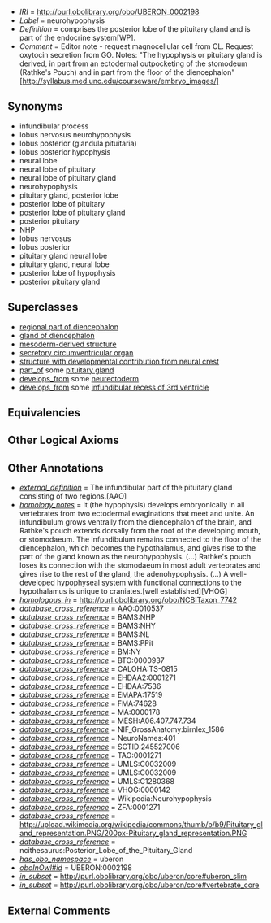  * *IRI* = http://purl.obolibrary.org/obo/UBERON_0002198
 * *Label* = neurohypophysis
 * *Definition* = comprises the posterior lobe of the pituitary gland and is part of the endocrine system[WP].
 * *Comment* = Editor note - request magnocellular cell from CL. Request oxytocin secretion from GO. Notes: "The hypophysis or pituitary gland is derived, in part from an ectodermal outpocketing of the stomodeum (Rathke's Pouch) and in part from the floor of the diencephalon" [http://syllabus.med.unc.edu/courseware/embryo_images/]

## Synonyms

 * infundibular process
 * lobus nervosus neurohypophysis
 * lobus posterior (glandula pituitaria)
 * lobus posterior hypophysis
 * neural lobe
 * neural lobe of pituitary
 * neural lobe of pituitary gland
 * neurohypophysis
 * pituitary gland, posterior lobe
 * posterior lobe of pituitary
 * posterior lobe of pituitary gland
 * posterior pituitary
 * NHP
 * lobus nervosus
 * lobus posterior
 * pituitary gland neural lobe
 * pituitary gland, neural lobe
 * posterior lobe of hypophysis
 * posterior pituitary gland

## Superclasses

 * [regional part of diencephalon](../../UBERON/84/UBERON_0002784.md)
 * [gland of diencephalon](../../UBERON/96/UBERON_0003296.md)
 * [mesoderm-derived structure](../../UBERON/20/UBERON_0004120.md)
 * [secretory circumventricular organ](../../UBERON/34/UBERON_0010134.md)
 * [structure with developmental contribution from neural crest](../../UBERON/14/UBERON_0010314.md)
 * [part_of](../../BFO/50/BFO_0000050.md) some [pituitary gland](../../UBERON/07/UBERON_0000007.md)
 * [develops_from](../../RO/02/RO_0002202.md) some [neurectoderm](../../UBERON/46/UBERON_0002346.md)
 * [develops_from](../../RO/02/RO_0002202.md) some [infundibular recess of 3rd ventricle](../../UBERON/50/UBERON_0006250.md)

## Equivalencies


## Other Logical Axioms


## Other Annotations

 * *[external_definition](../../UBPROP/01/UBPROP_0000001.md)* = The infundibular part of the pituitary gland consisting of two regions.[AAO]
 * *[homology_notes](../../UBPROP/03/UBPROP_0000003.md)* = It (the hypophysis) develops embryonically in all vertebrates from two ectodermal evaginations that meet and unite. An infundibulum grows ventrally from the diencephalon of the brain, and Rathke's pouch extends dorsally from the roof of the developing mouth, or stomodaeum. The infundibulum remains connected to the floor of the diencephalon, which becomes the hypothalamus, and gives rise to the part of the gland known as the neurohypophysis. (...) Rathke's pouch loses its connection with the stomodaeum in most adult vertebrates and gives rise to the rest of the gland, the adenohypophysis. (...) A well-developed hypophyseal system with functional connections to the hypothalamus is unique to craniates.[well established][VHOG]
 * *[homologous_in](../../core#homologous/in/core#homologous_in.md)* = http://purl.obolibrary.org/obo/NCBITaxon_7742
 * *[database_cross_reference](../../ef/oboInOwl#hasDbXref.md)* = AAO:0010537
 * *[database_cross_reference](../../ef/oboInOwl#hasDbXref.md)* = BAMS:NHP
 * *[database_cross_reference](../../ef/oboInOwl#hasDbXref.md)* = BAMS:NHY
 * *[database_cross_reference](../../ef/oboInOwl#hasDbXref.md)* = BAMS:NL
 * *[database_cross_reference](../../ef/oboInOwl#hasDbXref.md)* = BAMS:PPit
 * *[database_cross_reference](../../ef/oboInOwl#hasDbXref.md)* = BM:NY
 * *[database_cross_reference](../../ef/oboInOwl#hasDbXref.md)* = BTO:0000937
 * *[database_cross_reference](../../ef/oboInOwl#hasDbXref.md)* = CALOHA:TS-0815
 * *[database_cross_reference](../../ef/oboInOwl#hasDbXref.md)* = EHDAA2:0001271
 * *[database_cross_reference](../../ef/oboInOwl#hasDbXref.md)* = EHDAA:7536
 * *[database_cross_reference](../../ef/oboInOwl#hasDbXref.md)* = EMAPA:17519
 * *[database_cross_reference](../../ef/oboInOwl#hasDbXref.md)* = FMA:74628
 * *[database_cross_reference](../../ef/oboInOwl#hasDbXref.md)* = MA:0000178
 * *[database_cross_reference](../../ef/oboInOwl#hasDbXref.md)* = MESH:A06.407.747.734
 * *[database_cross_reference](../../ef/oboInOwl#hasDbXref.md)* = NIF_GrossAnatomy:birnlex_1586
 * *[database_cross_reference](../../ef/oboInOwl#hasDbXref.md)* = NeuroNames:401
 * *[database_cross_reference](../../ef/oboInOwl#hasDbXref.md)* = SCTID:245527006
 * *[database_cross_reference](../../ef/oboInOwl#hasDbXref.md)* = TAO:0001271
 * *[database_cross_reference](../../ef/oboInOwl#hasDbXref.md)* = UMLS:C0032009
 * *[database_cross_reference](../../ef/oboInOwl#hasDbXref.md)* = UMLS:C0032009
 * *[database_cross_reference](../../ef/oboInOwl#hasDbXref.md)* = UMLS:C1280368
 * *[database_cross_reference](../../ef/oboInOwl#hasDbXref.md)* = VHOG:0000142
 * *[database_cross_reference](../../ef/oboInOwl#hasDbXref.md)* = Wikipedia:Neurohypophysis
 * *[database_cross_reference](../../ef/oboInOwl#hasDbXref.md)* = ZFA:0001271
 * *[database_cross_reference](../../ef/oboInOwl#hasDbXref.md)* = http://upload.wikimedia.org/wikipedia/commons/thumb/b/b9/Pituitary_gland_representation.PNG/200px-Pituitary_gland_representation.PNG
 * *[database_cross_reference](../../ef/oboInOwl#hasDbXref.md)* = ncithesaurus:Posterior_Lobe_of_the_Pituitary_Gland
 * *[has_obo_namespace](../../ce/oboInOwl#hasOBONamespace.md)* = uberon
 * *[oboInOwl#id](../../id/oboInOwl#id.md)* = UBERON:0002198
 * *[in_subset](../../et/oboInOwl#inSubset.md)* = http://purl.obolibrary.org/obo/uberon/core#uberon_slim
 * *[in_subset](../../et/oboInOwl#inSubset.md)* = http://purl.obolibrary.org/obo/uberon/core#vertebrate_core

## External Comments

